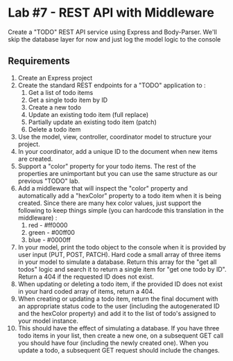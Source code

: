 # Lab #7 - REST API with Middleware
Create a "TODO" REST API service using Express and Body-Parser.  We'll skip the database layer for now and just log the model logic to the console

## Requirements
1. Create an Express project
2. Create the standard REST endpoints for a "TODO" application to :
   1. Get a list of todo items
   2. Get a single todo item by ID
   3. Create a new todo
   4. Update an existing todo item (full replace)
   5. Partially update an existing todo item (patch)
   6. Delete a todo item
3. Use the model, view, controller, coordinator model to structure your project.
4. In your coordinator, add a unique ID to the document when new items are created.
5. Support a "color" property for your todo items.  The rest of the properties are unimportant but you can use the same structure as our previous "TODO" lab.
6. Add a middleware that will inspect the "color" property and automatically add a "hexColor" property to a todo item when it is being created.  Since there are many hex color values, just support the following to keep things simple (you can hardcode this translation in the middleware) : 
   1. red - #ff0000
   2. green - #00ff00
   3. blue - #0000ff
7. In your model, print the todo object to the console when it is provided by user input (PUT, POST, PATCH).  Hard code a small array of three items in your model to simulate a database.  Return this array for the "get all todos" logic and search it to return a single item for "get one todo by ID".  Return a 404 if the requested ID does not exist.
8. When updating or deleting a todo item, if the provided ID does not exist in your hard coded array of items, return a 404.
9.  When creating or updating a todo item, return the final document with an appropriate status code to the user (including the autogenerated ID and the hexColor property) and add it to the list of todo's assigned to your model instance.
   1.  This should have the effect of simulating a database.  If you have three todo items in your list, then create a new one, on a subsequent GET call you should have four (including the newly created one).  When you update a todo, a subsequent GET request should include the changes. 


